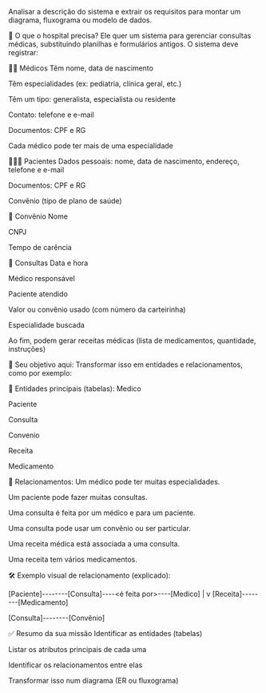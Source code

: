 Analisar a descrição do sistema e extrair os requisitos para montar um diagrama, fluxograma ou modelo de dados.

🏥 O que o hospital precisa?
Ele quer um sistema para gerenciar consultas médicas, substituindo planilhas e formulários antigos. O sistema deve registrar:

👨‍⚕️ Médicos
Têm nome, data de nascimento

Têm especialidades (ex: pediatria, clínica geral, etc.)

Têm um tipo: generalista, especialista ou residente

Contato: telefone e e-mail

Documentos: CPF e RG

Cada médico pode ter mais de uma especialidade

🧑‍🤝‍🧑 Pacientes
Dados pessoais: nome, data de nascimento, endereço, telefone e e-mail

Documentos: CPF e RG

Convênio (tipo de plano de saúde)

🏢 Convênio
Nome

CNPJ

Tempo de carência

📅 Consultas
Data e hora

Médico responsável

Paciente atendido

Valor ou convênio usado (com número da carteirinha)

Especialidade buscada

Ao fim, podem gerar receitas médicas (lista de medicamentos, quantidade, instruções)

🎯 Seu objetivo aqui:
Transformar isso em entidades e relacionamentos, como por exemplo:

📘 Entidades principais (tabelas):
Medico

Paciente

Consulta

Convenio

Receita

Medicamento

📎 Relacionamentos:
Um médico pode ter muitas especialidades.

Um paciente pode fazer muitas consultas.

Uma consulta é feita por um médico e para um paciente.

Uma consulta pode usar um convênio ou ser particular.

Uma receita médica está associada a uma consulta.

Uma receita tem vários medicamentos.

🛠 Exemplo visual de relacionamento (explicado):

[Paciente]----<realiza>----[Consulta]----<é feita por>----[Medico]
                             |
                             v
                        [Receita]----<lista>----[Medicamento]

[Consulta]----<usa>----[Convênio]

✅ Resumo da sua missão
Identificar as entidades (tabelas)

Listar os atributos principais de cada uma

Identificar os relacionamentos entre elas

Transformar isso num diagrama (ER ou fluxograma)